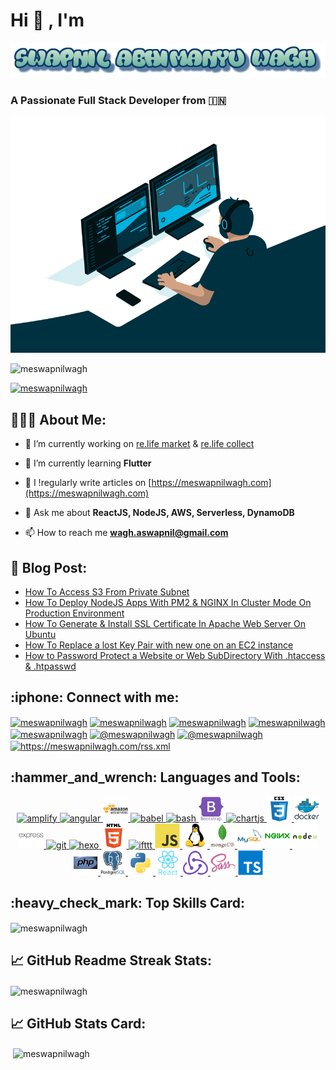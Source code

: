 <h1 align="left">Hi 👋 , I'm</h1>

 ![](name.png)

<h3 align="left">A Passionate Full Stack Developer from 🇮🇳</h3>

 ![](dev2.gif)
 
<p align="left"> <img src="https://komarev.com/ghpvc/?username=meswapnilwagh&label=Profile%20views&color=0e75b6&style=flat" alt="meswapnilwagh" /> </p>  
  
<p align="left"> <a href="https://twitter.com/meswapnilwagh" target="blank"><img src="https://img.shields.io/twitter/follow/meswapnilwagh?logo=twitter&style=for-the-badge" alt="meswapnilwagh" /></a> </p>

<h2 align="left">👨🏻‍💻 About Me:</h2>
  
- 🔭 I’m currently working on [re.life market](https://relife.market)  &  [re.life collect](https://www.relife.com/collect/)  
  
- 🌱 I’m currently learning **Flutter**  
  
- 📝 I !regularly write articles on [https://meswapnilwagh.com](https://meswapnilwagh.com)  
  
- 💬 Ask me about **ReactJS, NodeJS, AWS, Serverless, DynamoDB**  
  
- 📫 How to reach me **wagh.aswapnil@gmail.com**  


<h2 align="left">📕 Blog Post:</h2>

<!-- BLOG-POST-LIST:START -->
- [How To Access S3 From Private Subnet](https://meswapnilwagh.com/how-to-access-s3-from-private-subnet)
- [How To Deploy NodeJS Apps With PM2 &amp; NGINX In Cluster Mode On Production Environment](https://meswapnilwagh.com/how-to-deploy-nodejs-apps-with-pm2-and-nginx-in-cluster-mode-on-production-environment)
- [How To Generate &amp; Install SSL Certificate In Apache Web Server On Ubuntu](https://meswapnilwagh.com/how-to-generate-and-install-ssl-certificate-in-apache-web-server-on-ubuntu)
- [How To Replace a lost Key Pair with new one on an EC2 instance](https://meswapnilwagh.com/how-to-replace-a-lost-key-pair-with-new-one-on-an-ec2-instance)
- [How to Password Protect a Website or Web SubDirectory With .htaccess &amp; .htpasswd](https://meswapnilwagh.com/how-to-password-protect-a-website-or-web-subdirectory-with-htaccess-htpasswd)
<!-- BLOG-POST-LIST:END -->
  
<h2 align="left"> :iphone: Connect with me:</h2>  
<p align="left">  
<a href="https://codepen.io/meswapnilwagh" target="blank"><img align="center" src="https://raw.githubusercontent.com/rahuldkjain/github-profile-readme-generator/master/src/images/icons/Social/codepen.svg" alt="meswapnilwagh" height="30" width="40" /></a>  
<a href="https://dev.to/meswapnilwagh" target="blank"><img align="center" src="https://raw.githubusercontent.com/rahuldkjain/github-profile-readme-generator/master/src/images/icons/Social/devto.svg" alt="meswapnilwagh" height="30" width="40" /></a>  
<a href="https://twitter.com/meswapnilwagh" target="blank"><img align="center" src="https://raw.githubusercontent.com/rahuldkjain/github-profile-readme-generator/master/src/images/icons/Social/twitter.svg" alt="meswapnilwagh" height="30" width="40" /></a>  
<a href="https://linkedin.com/in/meswapnilwagh" target="blank"><img align="center" src="https://raw.githubusercontent.com/rahuldkjain/github-profile-readme-generator/master/src/images/icons/Social/linked-in-alt.svg" alt="meswapnilwagh" height="30" width="40" /></a>  
<a href="https://codesandbox.com/meswapnilwagh" target="blank"><img align="center" src="https://raw.githubusercontent.com/rahuldkjain/github-profile-readme-generator/master/src/images/icons/Social/codesandbox.svg" alt="meswapnilwagh" height="30" width="40" /></a>  
<a href="https://hashnode.com/@meswapnilwagh" target="blank"><img align="center" src="https://raw.githubusercontent.com/rahuldkjain/github-profile-readme-generator/master/src/images/icons/Social/hashnode.svg" alt="@meswapnilwagh" height="30" width="40" /></a>  
<a href="https://medium.com/@meswapnilwagh" target="blank"><img align="center" src="https://raw.githubusercontent.com/rahuldkjain/github-profile-readme-generator/master/src/images/icons/Social/medium.svg" alt="@meswapnilwagh" height="30" width="40" /></a>  
<a href="/https://meswapnilwagh.com/rss.xml" target="blank"><img align="center" src="https://raw.githubusercontent.com/rahuldkjain/github-profile-readme-generator/master/src/images/icons/Social/rss.svg" alt="https://meswapnilwagh.com/rss.xml" height="30" width="40" /></a>  
</p>  
  
<h2 align="left">:hammer_and_wrench: Languages and Tools:</h2>  
<p align="center"> <a href="https://aws.amazon.com/amplify/" target="_blank" rel="noreferrer"> <img src="https://docs.amplify.aws/assets/logo-dark.svg" alt="amplify" width="40" height="40"/> </a> <a href="https://angular.io" target="_blank" rel="noreferrer"> <img src="https://angular.io/assets/images/logos/angular/angular.svg" alt="angular" width="40" height="40"/> </a> <a href="https://aws.amazon.com" target="_blank" rel="noreferrer"> <img src="https://raw.githubusercontent.com/devicons/devicon/master/icons/amazonwebservices/amazonwebservices-original-wordmark.svg" alt="aws" width="40" height="40"/> </a> <a href="https://babeljs.io/" target="_blank" rel="noreferrer"> <img src="https://www.vectorlogo.zone/logos/babeljs/babeljs-icon.svg" alt="babel" width="40" height="40"/> </a> <a href="https://www.gnu.org/software/bash/" target="_blank" rel="noreferrer"> <img src="https://www.vectorlogo.zone/logos/gnu_bash/gnu_bash-icon.svg" alt="bash" width="40" height="40"/> </a> <a href="https://getbootstrap.com" target="_blank" rel="noreferrer"> <img src="https://raw.githubusercontent.com/devicons/devicon/master/icons/bootstrap/bootstrap-plain-wordmark.svg" alt="bootstrap" width="40" height="40"/> </a> <a href="https://www.chartjs.org" target="_blank" rel="noreferrer"> <img src="https://www.chartjs.org/media/logo-title.svg" alt="chartjs" width="40" height="40"/> </a> <a href="https://www.w3schools.com/css/" target="_blank" rel="noreferrer"> <img src="https://raw.githubusercontent.com/devicons/devicon/master/icons/css3/css3-original-wordmark.svg" alt="css3" width="40" height="40"/> </a> <a href="https://www.docker.com/" target="_blank" rel="noreferrer"> <img src="https://raw.githubusercontent.com/devicons/devicon/master/icons/docker/docker-original-wordmark.svg" alt="docker" width="40" height="40"/> </a> <a href="https://expressjs.com" target="_blank" rel="noreferrer"> <img src="https://raw.githubusercontent.com/devicons/devicon/master/icons/express/express-original-wordmark.svg" alt="express" width="40" height="40"/> </a> <a href="https://git-scm.com/" target="_blank" rel="noreferrer"> <img src="https://www.vectorlogo.zone/logos/git-scm/git-scm-icon.svg" alt="git" width="40" height="40"/> </a> <a href="hexo.io/" target="_blank" rel="noreferrer"> <img src="https://www.vectorlogo.zone/logos/hexoio/hexoio-icon.svg" alt="hexo" width="40" height="40"/> </a> <a href="https://www.w3.org/html/" target="_blank" rel="noreferrer"> <img src="https://raw.githubusercontent.com/devicons/devicon/master/icons/html5/html5-original-wordmark.svg" alt="html5" width="40" height="40"/> </a> <a href="https://ifttt.com/" target="_blank" rel="noreferrer"> <img src="https://www.vectorlogo.zone/logos/ifttt/ifttt-ar21.svg" alt="ifttt" width="40" height="40"/> </a> <a href="https://developer.mozilla.org/en-US/docs/Web/JavaScript" target="_blank" rel="noreferrer"> <img src="https://raw.githubusercontent.com/devicons/devicon/master/icons/javascript/javascript-original.svg" alt="javascript" width="40" height="40"/> </a> <a href="https://www.linux.org/" target="_blank" rel="noreferrer"> <img src="https://raw.githubusercontent.com/devicons/devicon/master/icons/linux/linux-original.svg" alt="linux" width="40" height="40"/> </a> <a href="https://www.mongodb.com/" target="_blank" rel="noreferrer"> <img src="https://raw.githubusercontent.com/devicons/devicon/master/icons/mongodb/mongodb-original-wordmark.svg" alt="mongodb" width="40" height="40"/> </a> <a href="https://www.mysql.com/" target="_blank" rel="noreferrer"> <img src="https://raw.githubusercontent.com/devicons/devicon/master/icons/mysql/mysql-original-wordmark.svg" alt="mysql" width="40" height="40"/> </a> <a href="https://www.nginx.com" target="_blank" rel="noreferrer"> <img src="https://raw.githubusercontent.com/devicons/devicon/master/icons/nginx/nginx-original.svg" alt="nginx" width="40" height="40"/> </a> <a href="https://nodejs.org" target="_blank" rel="noreferrer"> <img src="https://raw.githubusercontent.com/devicons/devicon/master/icons/nodejs/nodejs-original-wordmark.svg" alt="nodejs" width="40" height="40"/> </a> <a href="https://www.php.net" target="_blank" rel="noreferrer"> <img src="https://raw.githubusercontent.com/devicons/devicon/master/icons/php/php-original.svg" alt="php" width="40" height="40"/> </a> <a href="https://www.postgresql.org" target="_blank" rel="noreferrer"> <img src="https://raw.githubusercontent.com/devicons/devicon/master/icons/postgresql/postgresql-original-wordmark.svg" alt="postgresql" width="40" height="40"/> </a> <a href="https://www.python.org" target="_blank" rel="noreferrer"> <img src="https://raw.githubusercontent.com/devicons/devicon/master/icons/python/python-original.svg" alt="python" width="40" height="40"/> </a> <a href="https://reactjs.org/" target="_blank" rel="noreferrer"> <img src="https://raw.githubusercontent.com/devicons/devicon/master/icons/react/react-original-wordmark.svg" alt="react" width="40" height="40"/> </a> <a href="https://redux.js.org" target="_blank" rel="noreferrer"> <img src="https://raw.githubusercontent.com/devicons/devicon/master/icons/redux/redux-original.svg" alt="redux" width="40" height="40"/> </a> <a href="https://sass-lang.com" target="_blank" rel="noreferrer"> <img src="https://raw.githubusercontent.com/devicons/devicon/master/icons/sass/sass-original.svg" alt="sass" width="40" height="40"/> </a> <a href="https://www.typescriptlang.org/" target="_blank" rel="noreferrer"> <img src="https://raw.githubusercontent.com/devicons/devicon/master/icons/typescript/typescript-original.svg" alt="typescript" width="40" height="40"/> </a> </p>  

<h2 align="left">:heavy_check_mark: Top Skills Card:</h2>
<p><img align="center" src="https://github-readme-stats.vercel.app/api/top-langs?username=meswapnilwagh&show_icons=true&theme=dark&locale=en&layout=compact" alt="meswapnilwagh" /></p>  

<h2 align="left"> 📈 GitHub Readme Streak Stats:</h2>
<p><img align="center" src="https://github-readme-streak-stats.herokuapp.com/?user=meswapnilwagh&theme=dark" alt="meswapnilwagh" /></p>

<h2 align="left"> 📈 GitHub Stats Card:</h2>
<p>&nbsp;<img align="center" src="https://github-readme-stats.vercel.app/api?username=meswapnilwagh&show_icons=true&locale=en" alt="meswapnilwagh" /></p>  
  
